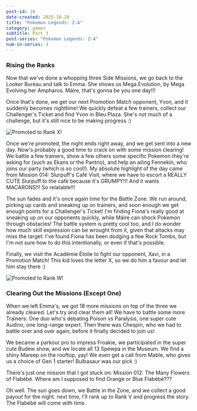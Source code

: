 ```yaml
---
post-id: 16
date-created: 2025-10-20
title: "Pokemon Legends: Z-A"
category: games
subtitle: Part 3
post-series: "Pokemon Legends: Z-A"
num-in-series: 3
---
```

### Rising the Ranks
Now that we've done a whopping three Side Missions, we go back to the Looker Bureau and talk to Emma. She shows us Mega Evolution, by Mega Evolving her Ampharos. Máire, that's gonna be you one day!!!

Once that's done, we get our next Promotion Match opponent, Yvon, and it suddenly becomes nighttime! We quickly defeat a few trainers, collect our Challenger's Ticket and find Yvon in Bleu Plaza. She's not much of a challenge, but it's still nice to be making progress :)

![Promoted to Rank X!](/blog/attachments/2025-10-20_PLZA-1.png)

Once we're promoted, the night ends right away, and we get sent into a new day. Now's probably a good time to crack on with some mission clearing! We battle a few trainers, show a few others some specific Pokemon they're asking for (such as Ekans or the Pantrio), and help an ailing Fennekin, who joins our party (which is so cool!). My absolute highlight of the day came from Mission 014: Slurpuff's Café Visit, where we have to escort a REALLY CUTE Slurpuff to the café because it's GRUMPY!!! And it wants MACARONS!!! So relatable!!!

The sun fades and it's once again time for the Battle Zone. We run around, picking up cards and sneaking up on trainers, and soon enough we get enough points for a Challenger's Ticket! I'm finding Fiona's really good at sneaking up on our opponents quickly, while Máire can shock Pokemon through obstacles! The battle system is pretty cool too, and I do wonder how much skill expression can be wrought from it, given that attacks may miss the target: I've found Fiona has been dodging a few Rock Tombs, but I'm not sure how to do this intentionally, or even if that's possible.

Finally, we visit the Académie Étoile to fight our opponent, Xavi, in a Promotion Match! This kid loves the letter X, so we do him a favour and let him stay there :)

![Promoted to Rank W!](/blog/attachments/2025-10-20_PLZA-2.png)

### Clearing Out the Missions (Except One)
When we left Emma's, we got 18 more missions on top of the three we already cleared. Let's try and clear them all! We have to battle some more Trainers: One duo who's debating Poison vs Paralysis, one super cute Audino, one long-range expert. Then there was Chespin, who we had to battle over and over again, before it finally decided to join us!

We became a parkour pro to impress Froakie, we participated in the super cute Budew show, and we locate all 13 Spewpa in the Museum. We find a shiny Mareep on the rooftop, yay! We even get a call from Mable, who gives us a choice of Gen 1 starter! Bulbasaur was our pick :) 

There's just one mission that I got stuck on: Mission 012: The Many Flowers of Flabébé. Where am I supposed to find Orange or Blue Flabébé???

Oh well. The sun goes down, we Battle in the Zone, and we collect a good payout for the night. next time, I'll rank up to Rank V and progress the story. The Flabébé will come with time.
